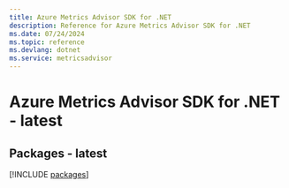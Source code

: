 ```yaml
---
title: Azure Metrics Advisor SDK for .NET
description: Reference for Azure Metrics Advisor SDK for .NET
ms.date: 07/24/2024
ms.topic: reference
ms.devlang: dotnet
ms.service: metricsadvisor
---
```

# Azure Metrics Advisor SDK for .NET - latest
## Packages - latest
[!INCLUDE [packages](metrics-advisor-index.md)]